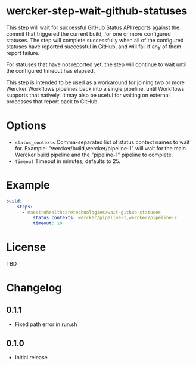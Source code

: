 # wercker-step-wait-github-statuses

This step will wait for successful GitHub Status API reports against the
commit that triggered the current build, for one or more configured statuses.
The step will complete successfully when all of the configured statuses have
reported successful in GitHub, and will fail if any of them report failure.

For statuses that have not reported yet, the step will continue to wait until 
the configured timeout has elapsed.

This step is intended to be used as a workaround for joining two or more
Wercker Workflows pipelines back into a single pipeline, until Workflows 
supports that natively. It may also be useful for waiting on external processes
that report back to GitHub.

# Options

- `status_contexts` Comma-separated list of status context names to wait for.
  Example: "wercker/build,wercker/pipeline-1" will wait for the main Wercker
  build pipeline and the "pipeline-1" pipeline to complete.
- `timeout` Timeout in minutes; defaults to 25.

# Example

```yaml
build:
    steps:
      - maestrohealthcaretechnologies/wait-github-statuses
          status_contexts: wercker/pipeline-1,wercker/pipeline-2
          timeout: 10
```

# License

TBD

# Changelog

## 0.1.1

- Fixed path error in run.sh

## 0.1.0

- Initial release

